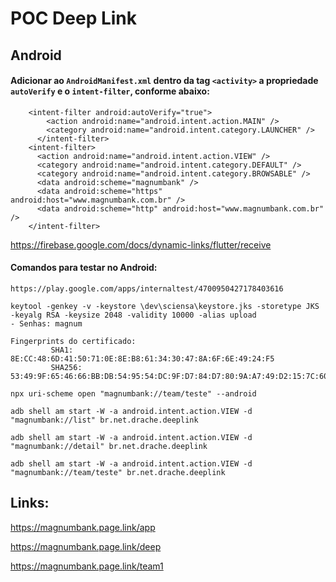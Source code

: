 # POC Deep Link

## Android

#### Adicionar ao `AndroidManifest.xml` dentro da tag `<activity>` a propriedade `autoVerify` e o `intent-filter`, conforme abaixo:

```
    <intent-filter android:autoVerify="true">
        <action android:name="android.intent.action.MAIN" />
        <category android:name="android.intent.category.LAUNCHER" />
      </intent-filter>
    <intent-filter>
      <action android:name="android.intent.action.VIEW" />
      <category android:name="android.intent.category.DEFAULT" />
      <category android:name="android.intent.category.BROWSABLE" />
      <data android:scheme="magnumbank" />
      <data android:scheme="https" android:host="www.magnumbank.com.br" />
      <data android:scheme="http" android:host="www.magnumbank.com.br" />
    </intent-filter>
```

https://firebase.google.com/docs/dynamic-links/flutter/receive

#### Comandos para testar no Android:

```
https://play.google.com/apps/internaltest/4700950427178403616

keytool -genkey -v -keystore \dev\sciensa\keystore.jks -storetype JKS -keyalg RSA -keysize 2048 -validity 10000 -alias upload
- Senhas: magnum

Fingerprints do certificado:
         SHA1: 8E:CC:48:6D:41:50:71:0E:8E:B8:61:34:30:47:8A:6F:6E:49:24:F5
         SHA256: 53:49:9F:65:46:66:BB:DB:54:95:54:DC:9F:D7:84:D7:80:9A:A7:49:D2:15:7C:60:C8:6D:43:F2:5A:24:BA:1A

npx uri-scheme open "magnumbank://team/teste" --android

adb shell am start -W -a android.intent.action.VIEW -d "magnumbank://list" br.net.drache.deeplink

adb shell am start -W -a android.intent.action.VIEW -d "magnumbank://detail" br.net.drache.deeplink

adb shell am start -W -a android.intent.action.VIEW -d "magnumbank://team/teste" br.net.drache.deeplink
```
## Links:

https://magnumbank.page.link/app

https://magnumbank.page.link/deep

https://magnumbank.page.link/team1


